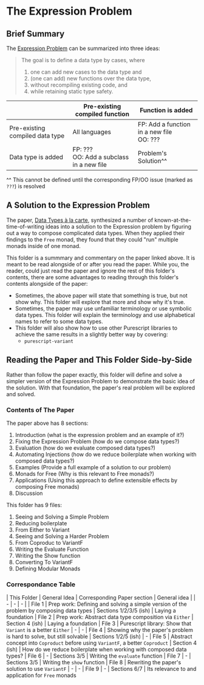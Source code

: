 # The Expression Problem

## Brief Summary

The [Expression Problem](http://www.daimi.au.dk/~madst/tool/papers/expression.txt) can be summarized into three ideas:
> The goal is to define a data type by cases, where
> 1. one can add new cases to the data type and
> 2. (one can add) new functions over the data type,
> 3. without recompiling existing code, and
> 4. while retaining static type safety.

| | Pre-existing compiled function | Function is added
| - | - | - |
| Pre-existing compiled data type | All languages | FP: Add a function in a new file<br> OO: ???
| Data type is added | FP: ???<br>OO: Add a subclass in a new file | Problem's Solution^^ |

^^ This cannot be defined until the corresponding FP/OO issue (marked as `???`) is resolved

## A Solution to the Expression Problem

The paper, [Data Types à la carte](http://www.cs.ru.nl/~W.Swierstra/Publications/DataTypesALaCarte.pdf), synthesized a number of known-at-the-time-of-writing ideas into a solution to the Expression problem by figuring out a way to compose complicated data types. When they applied their findings to the `Free` monad, they found that they could "run" multiple monads inside of one monad.

This folder is a summmary and commentary on the paper linked above. It is meant to be read alongside of or after you read the paper. While you, the reader, could just read the paper and ignore the rest of this folder's contents, there are some advantages to reading through this folder's contents alongside of the paper:
- Sometimes, the above paper will state that something is true, but not show why. This folder will explore that more and show why it's true.
- Sometimes, the paper may use unfamiliar terminology or use symbolic data types. This folder will explain the terminology and use alphabetical names to refer to some data types.
- This folder will also show how to use other Purescript libraries to achieve the same results in a slightly better way by covering:
    - `purescript-variant`

## Reading the Paper and This Folder Side-by-Side

Rather than follow the paper exactly, this folder will define and solve a simpler version of the Expression Problem to demonstrate the basic idea of the solution. With that foundation, the paper's real problem will be explored and solved.

### Contents of The Paper

The paper above has 8 sections:
1. Introduction (what is the expression problem and an example of it?)
2. Fixing the Expression Problem (how do we compose data types?)
3. Evaluation (how do we evaluate composed data types?)
4. Automating Injections (how do we reduce boilerplate when working with composed data types?)
5. Examples (Provide a full example of a solution to our problem)
6. Monads for Free (Why is this relevant to Free monads?)
7. Applications (Using this approach to define extensible effects by composing Free monads)
8. Discussion

This folder has 9 files:
1. Seeing and Solving a Simple Problem
2. Reducing boilerplate
3. From Either to Variant
4. Seeing and Solving a Harder Problem
5. From Coproduc to VariantF
6. Writing the Evaluate Function
7. Writing the Show function
8. Converting To VariantF
9. Defining Modular Monads

### Correspondance Table

| This Folder | General Idea | Corresponding Paper section | General idea |
| - | - | - |
| File 1 | Prep work: Defining and solving a simple version of the problem by composing data types | Sections 1/2/3/5 (ish) | Laying a foundation
| File 2 | Prep work: Abstract data type composition via `Either` | Section 4 (ish) | Laying a foundation
| File 3 | Purescript library: Show that `Variant` is a better `Either` | - | -
| File 4 | Showing why the paper's problem is hard to solve, but still solvable | Sections 1/2/5 (ish) | -
| File 5 | Abstract concept into `Coproduct` before using `VariantF`, a better `Coproduct` | Section 4 (ish) | How do we reduce boilerplate when working with composed data types?
| File 6 | - | Sections 3/5 | Writing the `evaluate` function
| File 7 | - | Sections 3/5 | Writing the `show` function
| File 8 | Rewriting the paper's solution to use `VariantF` | - | -
| File 9 | - | Sections 6/7 | Its relevance to and application for `Free` monads

